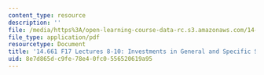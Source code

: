 ```yaml
---
content_type: resource
description: ''
file: /media/https%3A/open-learning-course-data-rc.s3.amazonaws.com/14-661-labor-economics-i-fall-2017/8e7d865dc9fe78e40fc0556520619a95_MIT14_661F17_lec8_10.pdf
file_type: application/pdf
resourcetype: Document
title: '14.661 F17 Lectures 8-10: Investments in General and Specific Skills'
uid: 8e7d865d-c9fe-78e4-0fc0-556520619a95
---
```

